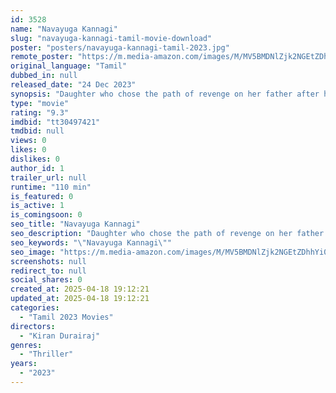 ```yaml
---
id: 3528
name: "Navayuga Kannagi"
slug: "navayuga-kannagi-tamil-movie-download"
poster: "posters/navayuga-kannagi-tamil-2023.jpg"
remote_poster: "https://m.media-amazon.com/images/M/MV5BMDNlZjk2NGEtZDhhYi00M2Y2LWIzM2QtNGJhOTNiYWZkZTAyXkEyXkFqcGdeQXVyMTc0NjMzMTMy._V1_SX300.jpg"
original_language: "Tamil"
dubbed_in: null
released_date: "24 Dec 2023"
synopsis: "Daughter who chose the path of revenge on her father after her marriage to honor her past love, which was shattered by religious and caste diversities, Where the husband becomes victim between father's love and daughter's revenge."
type: "movie"
rating: "9.3"
imdbid: "tt30497421"
tmdbid: null
views: 0
likes: 0
dislikes: 0
author_id: 1
trailer_url: null
runtime: "110 min"
is_featured: 0
is_active: 1
is_comingsoon: 0
seo_title: "Navayuga Kannagi"
seo_description: "Daughter who chose the path of revenge on her father after her marriage to honor her past love, which was shattered by religious and caste diversities, Where the husband becomes victim between father's love and daughter's revenge."
seo_keywords: "\"Navayuga Kannagi\""
seo_image: "https://m.media-amazon.com/images/M/MV5BMDNlZjk2NGEtZDhhYi00M2Y2LWIzM2QtNGJhOTNiYWZkZTAyXkEyXkFqcGdeQXVyMTc0NjMzMTMy._V1_SX300.jpg"
screenshots: null
redirect_to: null
social_shares: 0
created_at: 2025-04-18 19:12:21
updated_at: 2025-04-18 19:12:21
categories:
  - "Tamil 2023 Movies"
directors:
  - "Kiran Durairaj"
genres:
  - "Thriller"
years:
  - "2023"
---
```

